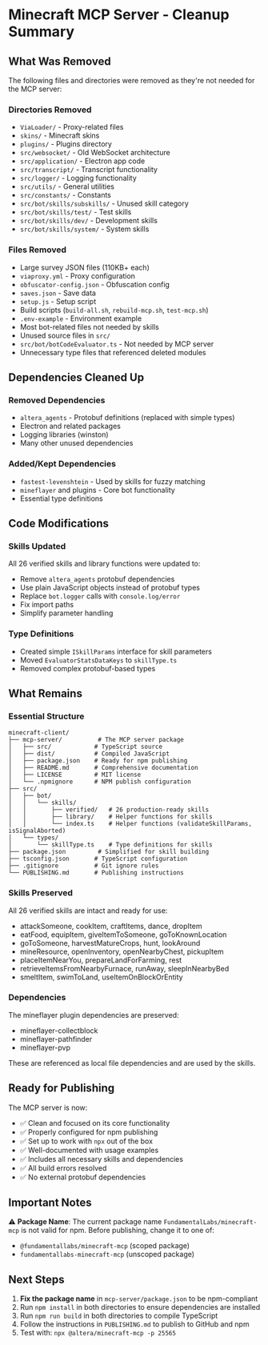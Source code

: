 # Minecraft MCP Server - Cleanup Summary

## What Was Removed

The following files and directories were removed as they're not needed for the MCP server:

### Directories Removed

- `ViaLoader/` - Proxy-related files
- `skins/` - Minecraft skins
- `plugins/` - Plugins directory
- `src/websocket/` - Old WebSocket architecture
- `src/application/` - Electron app code  
- `src/transcript/` - Transcript functionality
- `src/logger/` - Logging functionality
- `src/utils/` - General utilities
- `src/constants/` - Constants
- `src/bot/skills/subskills/` - Unused skill category
- `src/bot/skills/test/` - Test skills
- `src/bot/skills/dev/` - Development skills
- `src/bot/skills/system/` - System skills

### Files Removed

- Large survey JSON files (110KB+ each)
- `viaproxy.yml` - Proxy configuration
- `obfuscator-config.json` - Obfuscation config
- `saves.json` - Save data
- `setup.js` - Setup script
- Build scripts (`build-all.sh`, `rebuild-mcp.sh`, `test-mcp.sh`)
- `.env-example` - Environment example
- Most bot-related files not needed by skills
- Unused source files in `src/`
- `src/bot/botCodeEvaluator.ts` - Not needed by MCP server
- Unnecessary type files that referenced deleted modules

## Dependencies Cleaned Up

### Removed Dependencies

- `altera_agents` - Protobuf definitions (replaced with simple types)
- Electron and related packages
- Logging libraries (winston)
- Many other unused dependencies

### Added/Kept Dependencies

- `fastest-levenshtein` - Used by skills for fuzzy matching
- `mineflayer` and plugins - Core bot functionality
- Essential type definitions

## Code Modifications

### Skills Updated

All 26 verified skills and library functions were updated to:

- Remove `altera_agents` protobuf dependencies
- Use plain JavaScript objects instead of protobuf types
- Replace `bot.logger` calls with `console.log/error`
- Fix import paths
- Simplify parameter handling

### Type Definitions

- Created simple `ISkillParams` interface for skill parameters
- Moved `EvaluatorStatsDataKeys` to `skillType.ts`
- Removed complex protobuf-based types

## What Remains

### Essential Structure

```
minecraft-client/
├── mcp-server/          # The MCP server package
│   ├── src/            # TypeScript source
│   ├── dist/           # Compiled JavaScript
│   ├── package.json    # Ready for npm publishing
│   ├── README.md       # Comprehensive documentation
│   ├── LICENSE         # MIT license
│   └── .npmignore      # NPM publish configuration
├── src/
│   ├── bot/
│   │   └── skills/
│   │       ├── verified/   # 26 production-ready skills
│   │       ├── library/    # Helper functions for skills
│   │       └── index.ts    # Helper functions (validateSkillParams, isSignalAborted)
│   └── types/
│       └── skillType.ts    # Type definitions for skills
├── package.json         # Simplified for skill building
├── tsconfig.json       # TypeScript configuration
├── .gitignore          # Git ignore rules
└── PUBLISHING.md       # Publishing instructions

```

### Skills Preserved

All 26 verified skills are intact and ready for use:

- attackSomeone, cookItem, craftItems, dance, dropItem
- eatFood, equipItem, giveItemToSomeone, goToKnownLocation
- goToSomeone, harvestMatureCrops, hunt, lookAround
- mineResource, openInventory, openNearbyChest, pickupItem
- placeItemNearYou, prepareLandForFarming, rest
- retrieveItemsFromNearbyFurnace, runAway, sleepInNearbyBed
- smeltItem, swimToLand, useItemOnBlockOrEntity

### Dependencies

The mineflayer plugin dependencies are preserved:

- mineflayer-collectblock
- mineflayer-pathfinder  
- mineflayer-pvp

These are referenced as local file dependencies and are used by the skills.

## Ready for Publishing

The MCP server is now:

- ✅ Clean and focused on its core functionality
- ✅ Properly configured for npm publishing
- ✅ Set up to work with `npx` out of the box
- ✅ Well-documented with usage examples
- ✅ Includes all necessary skills and dependencies
- ✅ All build errors resolved
- ✅ No external protobuf dependencies

## Important Notes

⚠️ **Package Name**: The current package name `FundamentalLabs/minecraft-mcp` is not valid for npm. Before publishing, change it to one of:

- `@fundamentallabs/minecraft-mcp` (scoped package)
- `fundamentallabs-minecraft-mcp` (unscoped package)

## Next Steps

1. **Fix the package name** in `mcp-server/package.json` to be npm-compliant
2. Run `npm install` in both directories to ensure dependencies are installed
3. Run `npm run build` in both directories to compile TypeScript
4. Follow the instructions in `PUBLISHING.md` to publish to GitHub and npm
5. Test with: `npx @altera/minecraft-mcp -p 25565`
